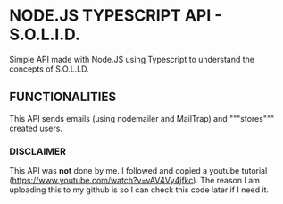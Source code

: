 # NODE.JS TYPESCRIPT API - S.O.L.I.D.

Simple API made with Node.JS using Typescript to understand the concepts of S.O.L.I.D.

## FUNCTIONALITIES

This API sends emails (using nodemailer and MailTrap) and """stores""" created users.

### DISCLAIMER

This API was **not** done by me. I followed and copied a youtube tutorial (https://www.youtube.com/watch?v=vAV4Vy4jfkc).
The reason I am uploading this to my github is so I can check this code later if I need it.
